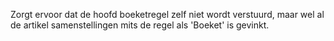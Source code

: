 Zorgt ervoor dat de hoofd boeketregel zelf niet wordt verstuurd, maar wel al de artikel samenstellingen mits de regel als 'Boeket' is gevinkt. 